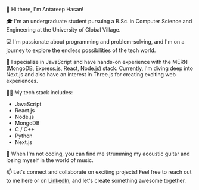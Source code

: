 👋 Hi there, I'm Antareep Hasan!

🎓 I'm an undergraduate student pursuing a B.Sc. in Computer Science and Engineering at the University of Global Village.

💻 I'm passionate about programming and problem-solving, and I'm on a journey to explore the endless possibilities of the tech world.

🚀 I specialize in JavaScript and have hands-on experience with the MERN (MongoDB, Express.js, React, Node.js) stack. Currently, I'm diving deep into Next.js and also have an interest in Three.js for creating exciting web experiences.

👨‍💻 My tech stack includes:
   - JavaScript
   - React.js
   - Node.js
   - MongoDB
   - C / C++
   - Python
   - Next.js

🎸 When I'm not coding, you can find me strumming my acoustic guitar and losing myself in the world of music.

📫 Let's connect and collaborate on exciting projects! Feel free to reach out to me here or on [LinkedIn](https://www.linkedin.com/in/antareep-hasan/), and let's create something awesome together.
